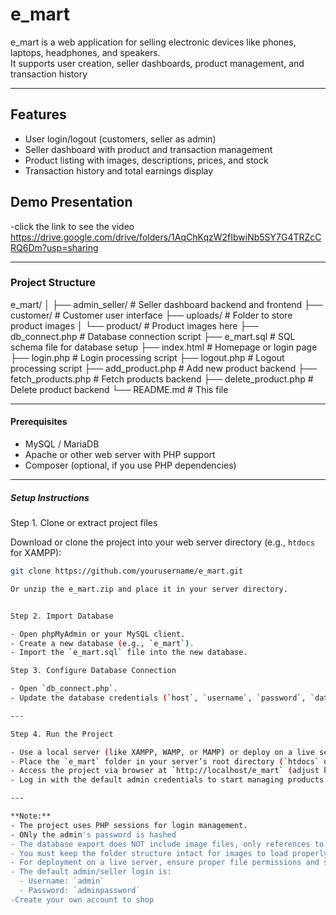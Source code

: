 # e_mart

e_mart is a web application for selling electronic devices like phones, laptops, headphones, and speakers.  
It supports user creation, seller dashboards, product management, and transaction history

---

## Features
- User login/logout (customers, seller as admin)
- Seller dashboard with product and transaction management
- Product listing with images, descriptions, prices, and stock
- Transaction history and total earnings display

## Demo Presentation
-click the link to see the video
https://drive.google.com/drive/folders/1AqChKqzW2fIbwiNb5SY7G4TRZcCRQ6Dm?usp=sharing

---

### Project Structure
e_mart/
│
├── admin_seller/ # Seller dashboard backend and frontend
├── customer/ # Customer user interface
├── uploads/ # Folder to store product images
│ └── product/ # Product images here
├── db_connect.php # Database connection script
├── e_mart.sql # SQL schema file for database setup
├── index.html # Homepage or login page
├── login.php # Login processing script
├── logout.php # Logout processing script
├── add_product.php # Add new product backend
├── fetch_products.php # Fetch products backend
├── delete_product.php # Delete product backend
└── README.md # This file


---

#### Prerequisites
- MySQL / MariaDB
- Apache or other web server with PHP support
- Composer (optional, if you use PHP dependencies)

---

##### Setup Instructions

Step 1. Clone or extract project files

Download or clone the project into your web server directory (e.g., `htdocs` for XAMPP):

```bash
git clone https://github.com/yourusername/e_mart.git

Or unzip the e_mart.zip and place it in your server directory.


Step 2. Import Database

- Open phpMyAdmin or your MySQL client.
- Create a new database (e.g., `e_mart`).
- Import the `e_mart.sql` file into the new database.

Step 3. Configure Database Connection

- Open `db_connect.php`.
- Update the database credentials (`host`, `username`, `password`, `database`) to match your setup.

---

Step 4. Run the Project

- Use a local server (like XAMPP, WAMP, or MAMP) or deploy on a live server with PHP and MySQL support.  
- Place the `e_mart` folder in your server’s root directory (`htdocs` or `www`).  
- Access the project via browser at `http://localhost/e_mart` (adjust based on your server config).  
- Log in with the default admin credentials to start managing products and view the dashboard.

---

**Note:**  
- The project uses PHP sessions for login management.  
- ONly the admin's password is hashed  
- The database export does NOT include image files, only references to them.  
- You must keep the folder structure intact for images to load properly.  
- For deployment on a live server, ensure proper file permissions and security settings.  
- The default admin/seller login is:  
  - Username: `admin`  
  - Password: `adminpassword`
-Create your own account to shop






